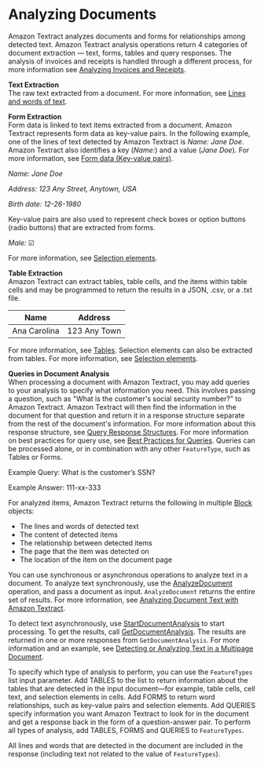 # Analyzing Documents<a name="how-it-works-analyzing"></a>

Amazon Textract analyzes documents and forms for relationships among detected text\. Amazon Textract analysis operations return 4 categories of document extraction — text, forms, tables and query responses\. The analysis of invoices and receipts is handled through a different process, for more information see [Analyzing Invoices and Receipts](invoices-receipts.md)\.

**Text Extraction**  
The raw text extracted from a document\. For more information, see [Lines and words of text](how-it-works-lines-words.md)\.

**Form Extraction**  
Form data is linked to text items extracted from a document\. Amazon Textract represents form data as key\-value pairs\. In the following example, one of the lines of text detected by Amazon Textract is *Name: Jane Doe*\. Amazon Textract also identifies a key \(*Name:*\) and a value \(*Jane Doe*\)\. For more information, see [Form data \(Key\-value pairs\)](how-it-works-kvp.md)\.

*Name: Jane Doe*

*Address: 123 Any Street, Anytown, USA*

*Birth date: 12\-26\-1980*

Key\-value pairs are also used to represent check boxes or option buttons \(radio buttons\) that are extracted from forms\.

*Male:* ☑

For more information, see [Selection elements](how-it-works-selectables.md)\.

**Table Extraction**  
Amazon Textract can extract tables, table cells, and the items within table cells and may be programmed to return the results in a JSON, \.csv, or a \.txt file\.


| Name | Address | 
| --- | --- | 
|  Ana Carolina  |  123 Any Town  | 

For more information, see [Tables](how-it-works-tables.md)\. Selection elements can also be extracted from tables\. For more information, see [Selection elements](how-it-works-selectables.md)\.

**Queries in Document Analysis**  
When processing a document with Amazon Textract, you may add queries to your analysis to specify what information you need\. This involves passing a question, such as "What is the customer's social security number?" to Amazon Textract\. Amazon Textract will then find the information in the document for that question and return it in a response structure separate from the rest of the document's information\. For more information about this response structure, see [Query Response Structures](queryresponse.md)\. For more information on best practices for query use, see [Best Practices for Queries](bestqueries.md)\. Queries can be processed alone, or in combination with any other `FeatureType`, such as Tables or Forms\.

 Example Query: What is the customer’s SSN?

 Example Answer: 111\-xx\-333

For analyzed items, Amazon Textract returns the following in multiple [Block](API_Block.md) objects:
+ The lines and words of detected text
+ The content of detected items
+ The relationship between detected items
+ The page that the item was detected on
+ The location of the item on the document page

You can use synchronous or asynchronous operations to analyze text in a document\. To analyze text synchronously, use the [AnalyzeDocument](API_AnalyzeDocument.md) operation, and pass a document as input\. `AnalyzeDocument` returns the entire set of results\. For more information, see [Analyzing Document Text with Amazon Textract](analyzing-document-text.md)\. 

To detect text asynchronously, use [StartDocumentAnalysis](API_StartDocumentAnalysis.md) to start processing\. To get the results, call [GetDocumentAnalysis](API_GetDocumentAnalysis.md)\. The results are returned in one or more responses from `GetDocumentAnalysis`\. For more information and an example, see [Detecting or Analyzing Text in a Multipage Document](async-analyzing-with-sqs.md)\. 

To specify which type of analysis to perform, you can use the `FeatureTypes` list input parameter\. Add TABLES to the list to return information about the tables that are detected in the input document—for example, table cells, cell text, and selection elements in cells\. Add FORMS to return word relationships, such as key\-value pairs and selection elements\. Add QUERIES specify information you want Amazon Textract to look for in the document and get a response back in the form of a question\-answer pair\. To perform all types of analysis, add TABLES, FORMS and QUERIES to `FeatureTypes`\. 

All lines and words that are detected in the document are included in the response \(including text not related to the value of `FeatureTypes`\)\.